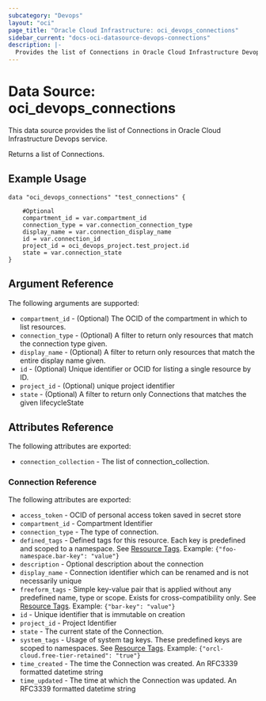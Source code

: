 ```yaml
---
subcategory: "Devops"
layout: "oci"
page_title: "Oracle Cloud Infrastructure: oci_devops_connections"
sidebar_current: "docs-oci-datasource-devops-connections"
description: |-
  Provides the list of Connections in Oracle Cloud Infrastructure Devops service
---
```


# Data Source: oci_devops_connections
This data source provides the list of Connections in Oracle Cloud Infrastructure Devops service.

Returns a list of Connections.


## Example Usage

```hcl
data "oci_devops_connections" "test_connections" {

	#Optional
	compartment_id = var.compartment_id
	connection_type = var.connection_connection_type
	display_name = var.connection_display_name
	id = var.connection_id
	project_id = oci_devops_project.test_project.id
	state = var.connection_state
}
```

## Argument Reference

The following arguments are supported:

* `compartment_id` - (Optional) The OCID of the compartment in which to list resources.
* `connection_type` - (Optional) A filter to return only resources that match the connection type given.
* `display_name` - (Optional) A filter to return only resources that match the entire display name given.
* `id` - (Optional) Unique identifier or OCID for listing a single resource by ID.
* `project_id` - (Optional) unique project identifier
* `state` - (Optional) A filter to return only Connections that matches the given lifecycleState


## Attributes Reference

The following attributes are exported:

* `connection_collection` - The list of connection_collection.

### Connection Reference

The following attributes are exported:

* `access_token` - OCID of personal access token saved in secret store
* `compartment_id` - Compartment Identifier
* `connection_type` - The type of connection.
* `defined_tags` - Defined tags for this resource. Each key is predefined and scoped to a namespace. See [Resource Tags](https://docs.cloud.oracle.com/iaas/Content/General/Concepts/resourcetags.htm). Example: `{"foo-namespace.bar-key": "value"}`
* `description` - Optional description about the connection
* `display_name` - Connection identifier which can be renamed and is not necessarily unique
* `freeform_tags` - Simple key-value pair that is applied without any predefined name, type or scope. Exists for cross-compatibility only.  See [Resource Tags](https://docs.cloud.oracle.com/iaas/Content/General/Concepts/resourcetags.htm). Example: `{"bar-key": "value"}`
* `id` - Unique identifier that is immutable on creation
* `project_id` - Project Identifier
* `state` - The current state of the Connection.
* `system_tags` - Usage of system tag keys. These predefined keys are scoped to namespaces. See [Resource Tags](https://docs.cloud.oracle.com/iaas/Content/General/Concepts/resourcetags.htm). Example: `{"orcl-cloud.free-tier-retained": "true"}`
* `time_created` - The time the Connection was created. An RFC3339 formatted datetime string
* `time_updated` - The time at which the Connection was updated. An RFC3339 formatted datetime string

